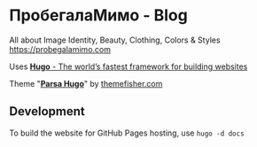 # ПробегалаМимо - Blog

All about Image Identity, Beauty, Clothing, Colors & Styles  
<https://probegalamimo.com>

Uses [**Hugo** - The world’s fastest framework for building websites](https://gohugo.io/)

Theme "[**Parsa Hugo**](https://github.com/themefisher/parsa-hugo)" by [themefisher.com](themefisher.com)  

## Development
To build the website for GitHub Pages hosting, use `hugo -d docs`
